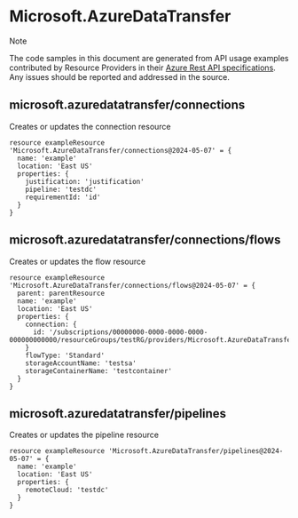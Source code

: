 # Microsoft.AzureDataTransfer
  
> [!NOTE]
> The code samples in this document are generated from API usage examples contributed by Resource Providers in their [Azure Rest API specifications](https://github.com/Azure/azure-rest-api-specs). Any issues should be reported and addressed in the source.


## microsoft.azuredatatransfer/connections

Creates or updates the connection resource
```bicep
resource exampleResource 'Microsoft.AzureDataTransfer/connections@2024-05-07' = {
  name: 'example'
  location: 'East US'
  properties: {
    justification: 'justification'
    pipeline: 'testdc'
    requirementId: 'id'
  }
}
```

## microsoft.azuredatatransfer/connections/flows

Creates or updates the flow resource
```bicep
resource exampleResource 'Microsoft.AzureDataTransfer/connections/flows@2024-05-07' = {
  parent: parentResource 
  name: 'example'
  location: 'East US'
  properties: {
    connection: {
      id: '/subscriptions/00000000-0000-0000-0000-000000000000/resourceGroups/testRG/providers/Microsoft.AzureDataTransfer/connections/testConnection'
    }
    flowType: 'Standard'
    storageAccountName: 'testsa'
    storageContainerName: 'testcontainer'
  }
}
```

## microsoft.azuredatatransfer/pipelines

Creates or updates the pipeline resource
```bicep
resource exampleResource 'Microsoft.AzureDataTransfer/pipelines@2024-05-07' = {
  name: 'example'
  location: 'East US'
  properties: {
    remoteCloud: 'testdc'
  }
}
```
